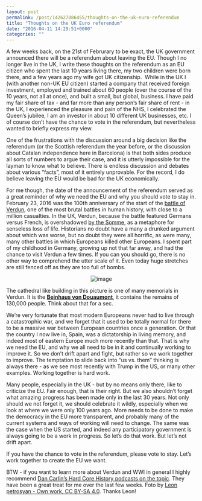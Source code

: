 ```yaml
---
layout: post
permalink: /post/142627086455/thoughts-on-the-uk-euro-referendum
title: "Thoughts on the UK Euro referendum"
date: "2016-04-11 14:29:51+0000"
categories: ""
---
```

A few weeks back, on the 21st of Februrary to be exact, the UK government announced there will be a referendum about leaving the EU. Though I no longer live in the UK, I write these thoughts on the referendum as an EU citizen who spent the last 10 years living there, my two children were born there, and a few years ago my wife got UK citizenship.  While in the UK I (with another non-UK EU citizen) started a company that received foreign investment, employed and trained about 60 people (over the course of the 10 years, not all at once), and built a small, but global, business. I have paid my fair share of tax - and far more than any person’s fair share of rent - in the UK, I experienced the pleasure and pain of the NHS, I celebrated the Queen’s jubilee, I am an investor in about 10 different UK businesses, etc. I of course don’t have the chance to vote in the referendum, but nevertheless wanted to briefly express my view.

One of the frustrations with the discussion around a big decision like the referendum (or the Scottish referendum the year before, or the discussion about Catalan independence here in Barcelona) is that both sides produce all sorts of numbers to argue their case, and it is utterly impossible for the layman to know what to believe. There is endless discussion and debates about various “facts”, most of it entirely unprovable. For the record, I do believe leaving the EU would be bad for the UK economically. 

For me though, the date of the announcement of the referendum served as a great reminder of why we need the EU and why you should vote to stay in. February 23, 2016 was the 100th anniversary of the start of the <a href="https://en.wikipedia.org/wiki/Battle_of_Verdun">battle of Verdun</a>, one of the most brutal battles in human history, with close to a million casualties. In the UK, Verdun, because the battle featured Germans versus French, is overshadowed <a href="https://en.wikipedia.org/wiki/Battle_of_the_Somme">by the Somme</a>, as a metaphore for senseless loss of life. Historians no doubt have a many a drunked argument about which was worse, but no doubt they were all horrific, as were many, many other battles in which Europeans killed other Europeans. I spent part of my childhood in Germany, growing up not that far away, and had the chance to visit Verdun a few times. If you can you should go, there is no other way to comprehend the utter scale of it. Even today huge stretches are still fenced off as they are too full of bombs. 

<center><figure class="tmblr-full" data-orig-height="480" data-orig-width="640"><center><img data-orig-height="480" data-orig-width="640" alt="image" src="http://67.media.tumblr.com/0fc2ff944c2a551c3f9753aea91b0ccb/tumblr_inline_o5gydpqq8T1ravz8f_540.jpg"/></center></figure></center><p/>
The cathedral like building in this picture is one of many memorials in Verdun. It is the <a href="https://en.wikipedia.org/wiki/Douaumont_Ossuary"><b>Beinhaus von Douaumont</b></a>, it contains the remains of 130,000 people. Think about that for a sec.

We’re very fortunate that most modern Europeans never had to live through a catastrophic war, and we forget that it used to be totally normal for there to be a massive war between European countries once a generation. Or that the country I now live in, Spain, was a dictatorship in living memory, and indeed most of eastern Europe much more recently than that.
That is why we need the EU, and why we all need to be in it and continually working to improve it. So we don’t drift apart and fight, but rather so we work together to improve. The temptation to slide back into “us vs. them” thinking is always there - as we see most recently with Trump in the US, or many other examples. Working together is hard work.  

Many people, especially in the UK - but by no means only there, like to criticize the EU. Fair enough, that is their right. But we also shouldn’t forget what amazing progress has been made only in the last 30 years. Not only should we not forget it, we should celebrate it wildly, especially when we look at where we were only 100 years ago. More needs to be done to make the democracy in the EU more transparent, and probably many of the current systems and ways of working will need to change. The same was the case when the US started, and indeed any participatory government is always going to be a work in progress. So let’s do that work. But let’s not drift apart. 

If you have the chance to vote in the referendum, please vote to stay. Let’s work together to create the EU we want. 

BTW - if you want to learn more about Verdun and WWI in general I highly recommend <a href="http://www.dancarlin.com/hardcore-history-series/">Dan Carlin’s Hard Core History podcasts on the topic</a>. They have been a great treat for me over the last few weeks.
Foto by <a href="https://commons.wikimedia.org/w/index.php?curid=47593127">Leon petrosyan - Own work, CC BY-SA 4.0</a>. Thanks Leon! 

